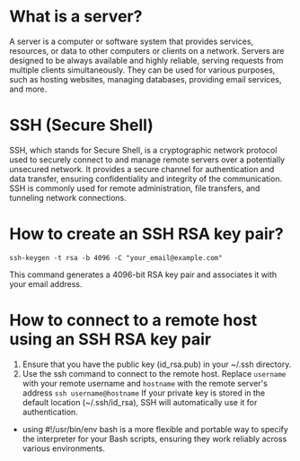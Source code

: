 

#  What is a server?
A server is a computer or software system that provides services, resources, or data to other computers or clients on a network. Servers are designed to be always available and highly reliable, serving requests from multiple clients simultaneously. They can be used for various purposes, such as hosting websites, managing databases, providing email services, and more.

# SSH (Secure Shell)
SSH, which stands for Secure Shell, is a cryptographic network protocol used to securely connect to and manage remote servers over a potentially unsecured network. It provides a secure channel for authentication and data transfer, ensuring confidentiality and integrity of the communication. SSH is commonly used for remote administration, file transfers, and tunneling network connections.

# How to create an SSH RSA key pair?

`ssh-keygen -t rsa -b 4096 -C "your_email@example.com"`

This command generates a 4096-bit RSA key pair and associates it with your email address.

# How to connect to a remote host using an SSH RSA key pair
1. Ensure that you have the public key (id_rsa.pub) in your ~/.ssh directory.
2. Use the ssh command to connect to the remote host. Replace `username` with your remote username and `hostname` with the remote server's address
`ssh username@hostname` If your private key is stored in the default location (~/.ssh/id_rsa), SSH will automatically use it for authentication.

* using #!/usr/bin/env bash is a more flexible and portable way to specify the interpreter for your Bash scripts, ensuring they work reliably across various environments.

